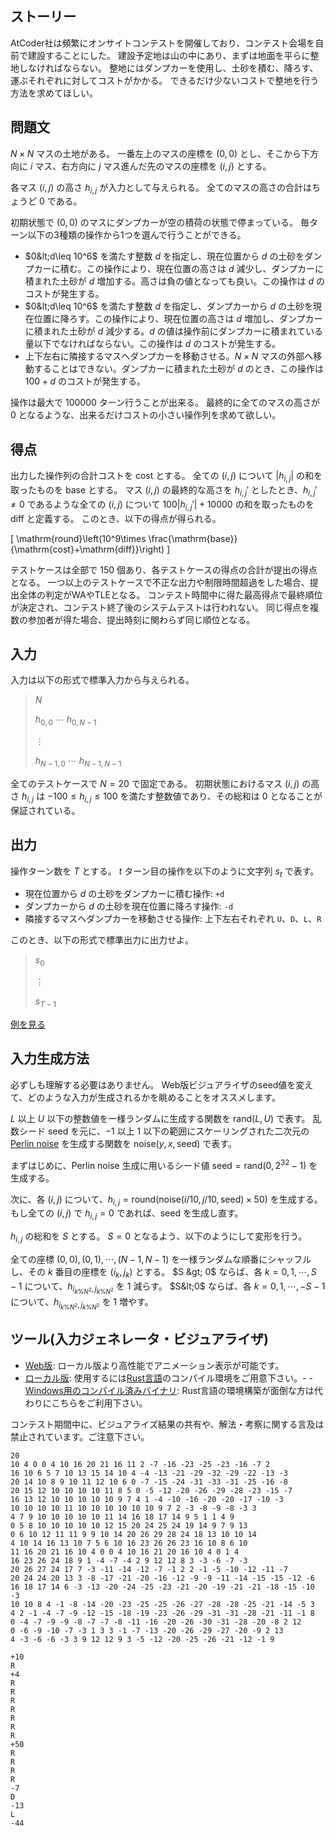 ## ストーリー

AtCoder社は頻繁にオンサイトコンテストを開催しており、コンテスト会場を自前で建設することにした。
建設予定地は山の中にあり、まずは地面を平らに整地しなければならない。
整地にはダンプカーを使用し、土砂を積む、降ろす、運ぶそれぞれに対してコストがかかる。
できるだけ少ないコストで整地を行う方法を求めてほしい。

## 問題文

$N \times N$ マスの土地がある。
一番左上のマスの座標を $(0,0)$ とし、そこから下方向に $i$ マス、右方向に $j$ マス進んだ先のマスの座標を $(i,j)$ とする。

各マス $(i,j)$ の高さ $h_{i,j}$ が入力として与えられる。
全てのマスの高さの合計はちょうど $0$ である。

初期状態で $(0,0)$ のマスにダンプカーが空の積荷の状態で停まっている。
毎ターン以下の3種類の操作から1つを選んで行うことができる。

- $0&lt;d\leq 10^6$ を満たす整数 $d$ を指定し、現在位置から $d$ の土砂をダンプカーに積む。この操作により、現在位置の高さは $d$ 減少し、ダンプカーに積まれた土砂が $d$ 増加する。高さは負の値となっても良い。この操作は $d$ のコストが発生する。
- $0&lt;d\leq 10^6$ を満たす整数 $d$ を指定し、ダンプカーから $d$ の土砂を現在位置に降ろす。この操作により、現在位置の高さは $d$ 増加し、ダンプカーに積まれた土砂が $d$ 減少する。$d$ の値は操作前にダンプカーに積まれている量以下でなければならない。この操作は $d$ のコストが発生する。
- 上下左右に隣接するマスへダンプカーを移動させる。$N \times N$ マスの外部へ移動することはできない。ダンプカーに積まれた土砂が $d$ のとき、この操作は $100+d$ のコストが発生する。

操作は最大で $100000$ ターン行うことが出来る。
最終的に全てのマスの高さが $0$ となるような、出来るだけコストの小さい操作列を求めて欲しい。

## 得点

出力した操作列の合計コストを $\mathrm{cost}$ とする。
全ての $(i,j)$ について $|h_{i,j}|$ の和を取ったものを $\mathrm{base}$ とする。
マス $(i,j)$ の最終的な高さを $h_{i,j}'$ としたとき、$h_{i,j}'\neq 0$ であるような全ての $(i,j)$ について $100|h_{i,j}'|+10000$ の和を取ったものを $\mathrm{diff}$ と定義する。
このとき、以下の得点が得られる。

\[
\mathrm{round}\left(10^9\times \frac{\mathrm{base}}{\mathrm{cost}+\mathrm{diff}}\right)
\]

テストケースは全部で 150 個あり、各テストケースの得点の合計が提出の得点となる。
一つ以上のテストケースで不正な出力や制限時間超過をした場合、提出全体の判定がWAやTLEとなる。
コンテスト時間中に得た最高得点で最終順位が決定され、コンテスト終了後のシステムテストは行われない。 同じ得点を複数の参加者が得た場合、提出時刻に関わらず同じ順位となる。

## 入力

入力は以下の形式で標準入力から与えられる。

> $N$
> 
> $h_{0,0}$ $\cdots$ $h_{0,N-1}$
> 
> $\vdots$
> 
> $h_{N-1,0}$ $\cdots$ $h_{N-1,N-1}$

全てのテストケースで $N = 20$ で固定である。
初期状態におけるマス $(i,j)$ の高さ $h_{i,j}$ は $-100\leq h_{i,j}\leq 100$ を満たす整数値であり、その総和は $0$ となることが保証されている。

## 出力

操作ターン数を $T$ とする。
$t$ ターン目の操作を以下のように文字列 $s_t$ で表す。

- 現在位置から $d$ の土砂をダンプカーに積む操作: `+d`
- ダンプカーから $d$ の土砂を現在位置に降ろす操作: `-d`
- 隣接するマスへダンプカーを移動させる操作: 上下左右それぞれ `U`、`D`、`L`、`R`

このとき、以下の形式で標準出力に出力せよ。

> $s_0$
> 
> $\vdots$
> 
> $s_{T-1}$

[例を見る](https://img.atcoder.jp/ahc034/vImT4eac.html?lang=ja&amp;seed=0&amp;output=sample)

## 入力生成方法

必ずしも理解する必要はありません。
Web版ビジュアライザのseed値を変えて、どのような入力が生成されるかを眺めることをオススメします。

$L$ 以上 $U$ 以下の整数値を一様ランダムに生成する関数を $\mathrm{rand}(L,U)$ で表す。
乱数シード $\mathrm{seed}$ を元に、$-1$ 以上 $1$ 以下の範囲にスケーリングされた二次元の [Perlin noise](https://ja.wikipedia.org/wiki/%E3%83%91%E3%83%BC%E3%83%AA%E3%83%B3%E3%83%8E%E3%82%A4%E3%82%BA) を生成する関数を 
$\mathrm{noise}(y,x,\mathrm{seed})$ で表す。

まずはじめに、Perlin noise 生成に用いるシード値 $\mathrm{seed}=\mathrm{rand}(0,2^{32}-1)$ を生成する。

次に、各 $(i,j)$ について、$h_{i,j}=\mathrm{round}(\mathrm{noise}(i/10,j/10,\mathrm{seed})\times 50)$ を生成する。
もし全ての $(i,j)$ で $h_{i,j}=0$ であれば、$\mathrm{seed}$ を生成し直す。

$h_{i,j}$ の総和を $S$ とする。
$S=0$ となるよう、以下のようにして変形を行う。

全ての座標 $(0,0),(0,1),\cdots,(N-1,N-1)$ を一様ランダムな順番にシャッフルし、その $k$ 番目の座標を $(i_k,j_k)$ とする。
$S &gt; 0$ ならば、各 $k=0,1,\cdots,S-1$ について、$h_{i_{k\% N^2},j_{k\% N^2}}$ を $1$ 減らす。
$S&lt;0$ ならば、各 $k=0,1,\cdots,-S-1$ について、$h_{i_{k\% N^2},j_{k\% N^2}}$ を $1$ 増やす。

## ツール(入力ジェネレータ・ビジュアライザ)

- [Web版](https://img.atcoder.jp/ahc034/vImT4eac.html?lang=ja): ローカル版より高性能でアニメーション表示が可能です。
- [ローカル版](https://img.atcoder.jp/ahc034/vImT4eac.zip): 使用するには[Rust言語](https://www.rust-lang.org/ja)のコンパイル環境をご用意下さい。-   - [Windows用のコンパイル済みバイナリ](https://img.atcoder.jp/ahc034/vImT4eac_windows.zip): Rust言語の環境構築が面倒な方は代わりにこちらをご利用下さい。

コンテスト期間中に、ビジュアライズ結果の共有や、解法・考察に関する言及は禁止されています。ご注意下さい。

```input1
20
10 4 0 0 4 10 16 20 21 16 11 2 -7 -16 -23 -25 -23 -16 -7 2
16 10 6 5 7 10 13 15 14 10 4 -4 -13 -21 -29 -32 -29 -22 -13 -3
20 14 10 8 9 10 11 12 10 6 0 -7 -15 -24 -31 -33 -31 -25 -16 -8
20 15 12 10 10 10 10 11 8 5 0 -5 -12 -20 -26 -29 -28 -23 -15 -7
16 13 12 10 10 10 10 10 9 7 4 1 -4 -10 -16 -20 -20 -17 -10 -3
10 10 10 10 11 10 10 10 10 10 10 9 7 2 -3 -8 -9 -8 -3 3
4 7 9 10 10 10 10 10 11 14 16 18 17 14 9 5 1 1 4 9
0 5 8 10 10 10 10 10 12 15 20 24 25 24 19 14 9 7 9 13
0 6 10 12 11 11 9 9 10 14 20 26 29 28 24 18 13 10 10 14
4 10 14 16 13 10 7 5 6 10 16 23 26 26 23 16 10 8 6 10
11 16 20 21 16 10 4 0 0 4 10 16 21 20 16 10 4 0 1 4
16 23 26 24 18 9 1 -4 -7 -4 2 9 12 12 8 3 -3 -6 -7 -3
20 26 27 24 17 7 -3 -11 -14 -12 -7 -1 2 2 -1 -5 -10 -12 -11 -7
20 24 24 20 13 3 -8 -17 -21 -20 -16 -12 -9 -9 -11 -14 -15 -15 -12 -6
16 18 17 14 6 -3 -13 -20 -24 -25 -23 -21 -20 -19 -21 -21 -18 -15 -10 -3
10 10 8 4 -1 -8 -14 -20 -23 -25 -25 -26 -27 -28 -28 -25 -21 -14 -5 3
4 2 -1 -4 -7 -9 -12 -15 -18 -19 -23 -26 -29 -31 -31 -28 -21 -11 -1 8
0 -4 -7 -9 -9 -8 -7 -7 -8 -11 -16 -20 -26 -30 -31 -28 -20 -8 2 12
0 -6 -9 -10 -7 -3 1 3 3 -1 -7 -13 -20 -26 -29 -27 -20 -9 2 13
4 -3 -6 -6 -3 3 9 12 12 9 3 -5 -12 -20 -25 -26 -21 -12 -1 9
```

```output1
+10
R
+4
R
R
R
R
R
R
R
+50
R
R
R
R
-7
D
-13
L
-44
```